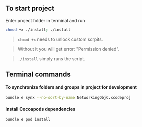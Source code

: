 ## To start project

Enter project folder in terminal and run

```bash
chmod +x ./install; ./install
```

> `chmod +x` needs to unlock custom scrpits.

> Without it you will get error: "Permission denied".

> `./install` simply runs the script.

## Terminal commands

#### To synchronize folders and groups in project for development

```bash
bundle e synx --no-sort-by-name NetworkingObjC.xcodeproj
```

#### Install Cocoapods dependencies

```bash
bundle e pod install
```